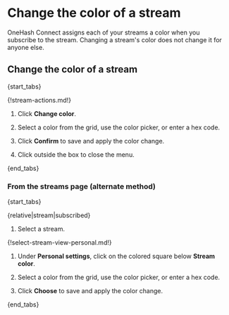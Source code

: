 # Change the color of a stream

OneHash Connect assigns each of your streams a color when you subscribe to the
stream. Changing a stream's color does not change it for anyone else.

## Change the color of a stream

{start_tabs}

{!stream-actions.md!}

1. Click **Change color**.

1. Select a color from the grid, use the color picker, or enter a hex code.

1. Click **Confirm** to save and apply the color change.

1. Click outside the box to close the menu.

{end_tabs}

### From the streams page (alternate method)

{start_tabs}

{relative|stream|subscribed}

1. Select a stream.

{!select-stream-view-personal.md!}

1. Under **Personal settings**, click on the colored square below **Stream color**.

1. Select a color from the grid, use the color picker, or enter a hex code.

1. Click **Choose** to save and apply the color change.

{end_tabs}
